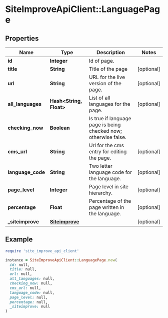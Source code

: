 # SiteImproveApiClient::LanguagePage

## Properties

| Name | Type | Description | Notes |
| ---- | ---- | ----------- | ----- |
| **id** | **Integer** | Id of page. |  |
| **title** | **String** | Title of the page | [optional] |
| **url** | **String** | URL for the live version of the page. | [optional] |
| **all_languages** | **Hash&lt;String, Float&gt;** | List of all languages for the page. | [optional] |
| **checking_now** | **Boolean** | Is true if language page is being checked now; otherwise false. |  |
| **cms_url** | **String** | Url for the cms entry for editing the page. | [optional] |
| **language_code** | **String** | Two letter language code for the language. | [optional] |
| **page_level** | **Integer** | Page level in site hierarchy. | [optional] |
| **percentage** | **Float** | Percentage of the page written in the language. | [optional] |
| **_siteimprove** | [**Siteimprove**](Siteimprove.md) |  | [optional] |

## Example

```ruby
require 'site_improve_api_client'

instance = SiteImproveApiClient::LanguagePage.new(
  id: null,
  title: null,
  url: null,
  all_languages: null,
  checking_now: null,
  cms_url: null,
  language_code: null,
  page_level: null,
  percentage: null,
  _siteimprove: null
)
```


